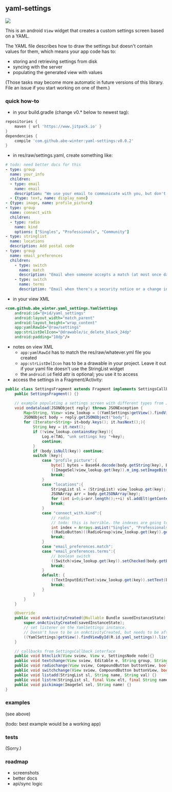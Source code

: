 ## yaml-settings

[![](https://jitpack.io/v/abe-winter/yaml-settings.svg)](https://jitpack.io/#abe-winter/yaml-settings)

This is an android `View` widget that creates a custom settings screen based on a YAML.

The YAML file describes how to draw the settings but doesn't contain values for them, which means your app code has to:
* storing and retrieving settings from disk
* syncing with the server
* populating the generated view with values

(Those tasks may become more automatic in future versions of this library. File an issue if you start working on one of them.)

### quick how-to

* in your build.gradle (change v0.* below to newest tag):
```groovy
repositories {
    maven { url 'https://www.jitpack.io' }
}
dependencies {
	compile 'com.github.abe-winter:yaml-settings:v0.0.2'
}
```
* in res/raw/settings.yaml, create something like:
```yaml
# todo: need better docs for this
- type: group
  name: your_info
  children:
  - type: email
    name: email
    description: "We use your email to communicate with you, but don't share it with other users."
  - {type: text, name: display_name}
- {type: image, name: profile_picture}
- type: group
  name: connect_with
  children:
  - type: radio
    name: kind
    options: ["Singles", "Professionals", "Community"]
- type: stringlist
  name: locations
  description: Add postal code
- type: group
  name: email_preferences
  children:
    - type: switch
      name: match
      description: "Email when someone accepts a match (at most once daily)."
    - type: switch
      name: terms
      description: "Email when there's a security notice or a change in our terms."
```
* in your view XML
```xml
<com.github.abe_winter.yaml_settings.YamlSettings
    android:id="@+id/yaml_settings"
    android:layout_width="match_parent"
    android:layout_height="wrap_content"
    app:yamlRawId="@raw/settings"
    app:strListDelIcon="@drawable/ic_delete_black_24dp"
    android:padding="18dp"/>
```
* notes on view XML
	- `app:yamlRawId` has to match the res/raw/whatever.yml file you created
	- `app:strListDelIcon` has to be a drawable in your project. Leave it out if your yaml file doesn't use the StringList widget
	- the `android:id` field attr is optional; you use it to access 
* access the settings in a Fragment/Activity:
```java
public class SettingsFragment extends Fragment implements SettingsCallback {
    public SettingsFragment() {}

    // example populating a settings screen with different types from JSON
    void ondataload(JSONObject reply) throws JSONException {
        Map<String, View> view_lookup = ((YamlSettings)getView().findViewById(R.id.yaml_settings)).view_lookup;
        JSONObject body = reply.getJSONObject("body");
        for (Iterator<String> it=body.keys(); it.hasNext();){
            String key = it.next();
            if (!view_lookup.containsKey(key)){
                Log.e(TAG, "unk settings key "+key);
                continue;
            }
            if (body.isNull(key)) continue;
            switch (key){
                case "profile_picture":{
                    byte[] bytes = Base64.decode(body.getString(key), Base64.DEFAULT);
                    ((ImageSel)view_lookup.get(key)).m_img.setImageBitmap(BitmapFactory.decodeByteArray(bytes, 0, bytes.length));
                    break;
                }
                case "locations":{
                    StringList sl = (StringList) view_lookup.get(key);
                    JSONArray arr = body.getJSONArray(key);
                    for (int i=0;i<arr.length();++i) sl.addElt(getContext(), arr.getString(i));
                    break;
                }
                case "connect_with.kind":{
                    // radio
                    // todo: this is horrible. the indexes are going to change
                    int index = Arrays.asList("Singles", "Professionals", "Community").indexOf(body.get(key));
                    ((RadioButton)((RadioGroup)view_lookup.get(key)).getChildAt(index)).setChecked(true);
                    break;
                }
                case "email_preferences.match":
                case "email_preferences.terms":{
                    // boolean switch
                    ((Switch)view_lookup.get(key)).setChecked(body.getBoolean(key));
                    break;
                }
                default: {
                    ((TextInputEditText)view_lookup.get(key)).setText(body.getString(key));
                    break;
                }
            }
        }
    }

    @Override
    public void onActivityCreated(@Nullable Bundle savedInstanceState) {
        super.onActivityCreated(savedInstanceState);
        // set listener on the YamlSettings instance.
        // Doesn't have to be in onActivityCreated, but needs to be after views have been inflated.
        ((YamlSettings)getView().findViewById(R.id.yaml_settings)).listener = this;
    }

    // callbacks from SettingsCallback interface
    public void btnclick(View sview, View v, SettingsNode node){}
    public void textchange(View sview, Editable e, String group, String name, String value) {}
    public void radiochange(View sview, CompoundButton buttonView, boolean isChecked, String group, String name, String option){}
    public void switchchange(View sview, CompoundButton buttonView, boolean isChecked, String group, String name){}
    public void listadd(StringList sl, String name, String val) {}
    public void listrm(StringList sl, final View elt, final String name, final String val) {}
    public void pickimage(ImageSel sel, String name) {}
}
```

### examples

(see above)

(todo: best example would be a working app)

### tests

(Sorry.)

### roadmap

* screenshots
* better docs
* api/sync logic

